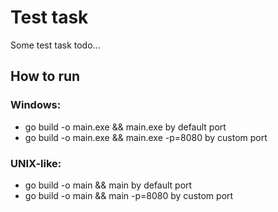 # Test task 

Some test task todo...

## How to run 

### Windows:

* go build -o main.exe && main.exe by default port
* go build -o main.exe && main.exe -p=8080 by custom port

### UNIX-like:

* go build -o main && main by default port
* go build -o main && main -p=8080 by custom port